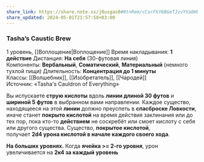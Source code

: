 ```yaml
---
share_link: https://share.note.sx/j8usgas0#0tnRem/cCorFkY6BGeTJzvYVa0HkQVeQiOEY1HqzsGw
share_updated: 2024-05-01T21:57:58+03:00
---
```

### Tasha’s Caustic Brew
1 уровень, [[Воплощение|Воплощение]]
Время накладывания: **1 действие**
Дистанция: **На себя** (30-футовая линия)
Компоненты: **Вербальный**, **Соматический**, **Материальный** (немного тухлой пищи)
Длительность: **Концентрация до 1 минуты**
Классы: [[Волшебник]], [[Изобретатель]], [[Чародей]]
Источник: «Tasha's Cauldron of Everything»

Вы испускаете **струю кислоты** вдоль **линии длиной 30 футов** и **шириной 5 футов** в выбранном вами направлении. Каждое существо, находящееся на этой **линии** должно преуспеть в **спасброске Ловкости**, иначе станет **покрыто кислотой** на время действия заклинания или до тех пор, пока кто-то **действием** не соскребёт или смоет кислоту с себя или другого существа. Существо, **покрытое кислотой**, получает **2d4 урона кислотой в начале каждого своего хода**.

**На больших уровнях.** Когда **ячейка >= 2-го уровня**, урон увеличивается на **2к4 за каждый уровень**